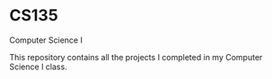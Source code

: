 # CS135
Computer Science I

This repository contains all the projects I completed in my Computer Science I class.
